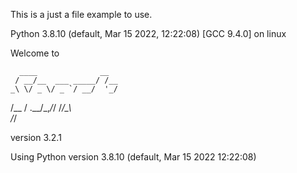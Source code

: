 This is a just a file example to use.

Python 3.8.10 (default, Mar 15 2022, 12:22:08)
[GCC 9.4.0] on linux

Welcome to

      ____              __
     / __/__  ___ _____/ /__
    _\ \/ _ \/ _ `/ __/  '_/
   /__ / .__/\_,_/_/ /_/\_\   
      /_/



version 3.2.1

Using Python version 3.8.10 (default, Mar 15 2022 12:22:08)
